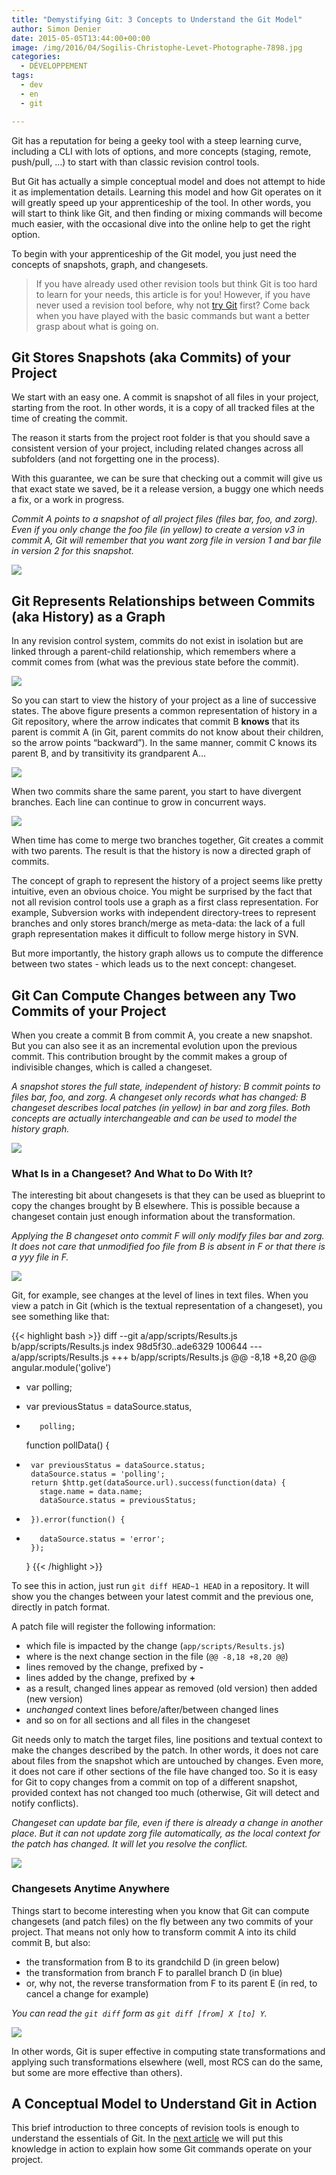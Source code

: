 ```yaml
---
title: "Demystifying Git: 3 Concepts to Understand the Git Model"
author: Simon Denier
date: 2015-05-05T13:44:00+00:00
image: /img/2016/04/Sogilis-Christophe-Levet-Photographe-7898.jpg
categories:
  - DÉVELOPPEMENT
tags:
  - dev
  - en
  - git

---
```

Git has a reputation for being a geeky tool with a steep learning curve, including a CLI with lots of options, and more concepts (staging, remote, push/pull, …) to start with than classic revision control tools.

But Git has actually a simple conceptual model and does not attempt to hide it as implementation details. Learning this model and how Git operates on it will greatly speed up your apprenticeship of the tool. In other words, you will start to think like Git, and then finding or mixing commands will become much easier, with the occasional dive into the online help to get the right option.

To begin with your apprenticeship of the Git model, you just need the concepts of snapshots, graph, and changesets.

> If you have already used other revision tools but think Git is too hard to learn for your needs, this article is for you! However, if you have never used a revision tool before, why not [try Git](https://try.Github.io/levels/1/challenges/1) first? Come back when you have played with the basic commands but want a better grasp about what is going on.

## Git Stores Snapshots (aka Commits) of your Project

We start with an easy one. A commit is snapshot of all files in your project, starting from the root. In other words, it is a copy of all tracked files at the time of creating the commit.

The reason it starts from the project root folder is that you should save a consistent version of your project, including related changes across all subfolders (and not forgetting one in the process).

With this guarantee, we can be sure that checking out a commit will give us that exact state we saved, be it a release version, a buggy one which needs a fix, or a work in progress.

_Commit A points to a snapshot of all project files (files bar, foo, and zorg). Even if you only change the foo file (in yellow) to create a version v3 in commit A, Git will remember that you want zorg file in version 1 and bar file in version 2 for this snapshot._

![](/img/2015/05/snapshot.png)

## Git Represents Relationships between Commits (aka History) as a Graph

In any revision control system, commits do not exist in isolation but are linked through a parent-child relationship, which remembers where a commit comes from (what was the previous state before the commit).

![](/img/2015/05/graph.png)

So you can start to view the history of your project as a line of successive states. The above figure presents a common representation of history in a Git repository, where the arrow indicates that commit B **knows** that its parent is commit A (in Git, parent commits do not know about their children, so the arrow points “backward”). In the same manner, commit C knows its parent B, and by transitivity its grandparent A…

![](/img/2015/05/graph_branch.png)

When two commits share the same parent, you start to have divergent branches. Each line can continue to grow in concurrent ways.

![](/img/2015/05/graph_merge.png)

When time has come to merge two branches together, Git creates a commit with two parents. The result is that the history is now a directed graph of commits.

The concept of graph to represent the history of a project seems like pretty intuitive, even an obvious choice. You might be surprised by the fact that not all revision control tools use a graph as a first class representation. For example, Subversion works with independent directory-trees to represent branches and only stores branch/merge as meta-data: the lack of a full graph representation makes it difficult to follow merge history in SVN.

But more importantly, the history graph allows us to compute the difference between two states - which leads us to the next concept: changeset.

## Git Can Compute Changes between any Two Commits of your Project

When you create a commit B from commit A, you create a new snapshot. But you can also see it as an incremental evolution upon the previous commit. This contribution brought by the commit makes a group of indivisible changes, which is called a changeset.

_A snapshot stores the full state, independent of history: B commit points to files bar, foo, and zorg. A changeset only records what has changed: B changeset describes local patches (in yellow) in bar and zorg files. Both concepts are actually interchangeable and can be used to model the history graph._

![](/img/2015/05/changeset.png)

### What Is in a Changeset? And What to Do With It?

The interesting bit about changesets is that they can be used as blueprint to copy the changes brought by B elsewhere. This is possible because a changeset contain just enough information about the transformation.

_Applying the B changeset onto commit F will only modify files bar and zorg. It does not care that unmodified foo file from B is absent in F or that there is a yyy file in F._

![](/img/2015/05/changeset_applied.png)

Git, for example, see changes at the level of lines in text files. When you view a patch in Git (which is the textual representation of a changeset), you see something like that:

{{< highlight bash >}}
diff --git a/app/scripts/Results.js b/app/scripts/Results.js
index 98d5f30..ade6329 100644
--- a/app/scripts/Results.js
+++ b/app/scripts/Results.js
@@ -8,18 +8,20 @@ angular.module('golive')

-    var polling;
+    var previousStatus = dataSource.status,
+        polling;

     function pollData() {
-      var previousStatus = dataSource.status;
       dataSource.status = 'polling';
       return $http.get(dataSource.url).success(function(data) {
         stage.name = data.name;
         dataSource.status = previousStatus;
+      }).error(function() {
+        dataSource.status = 'error';
       });
     }
{{< /highlight >}}

To see this in action, just run `git diff HEAD~1 HEAD` in a repository. It will show you the changes between your latest commit and the previous one, directly in patch format.

A patch file will register the following information:

* which file is impacted by the change (`app/scripts/Results.js`)
* where is the next change section in the file (`@@ -8,18 +8,20 @@`)
* lines removed by the change, prefixed by **-**
* lines added by the change, prefixed by **+**
* as a result, changed lines appear as removed (old version) then added (new version)
* _unchanged_ context lines before/after/between changed lines
* and so on for all sections and all files in the changeset

Git needs only to match the target files, line positions and textual context to make the changes described by the patch. In other words, it does not care about files from the snapshot which are untouched by changes. Even more, it does not care if other sections of the file have changed too. So it is easy for Git to copy changes from a commit on top of a different snapshot, provided context has not changed too much (otherwise, Git will detect and notify conflicts).

_Changeset can update bar file, even if there is already a change in another place. But it can not update zorg file automatically, as the local context for the patch has changed. It will let you resolve the conflict._

![](/img/2015/05/changeset_conflict.png)

### Changesets Anytime Anywhere

Things start to become interesting when you know that Git can compute changesets (and patch files) on the fly between any two commits of your project. That means not only how to transform commit A into its child commit B, but also:

* the transformation from B to its grandchild D (in green below)
* the transformation from branch F to parallel branch D (in blue)
* or, why not, the reverse transformation from F to its parent E (in red, to cancel a change for example)

_You can read the `git diff` form as `git diff [from] X [to] Y`._

![](/img/2015/05/graph_diff.png)

In other words, Git is super effective in computing state transformations and applying such transformations elsewhere (well, most RCS can do the same, but some are more effective than others).

## A Conceptual Model to Understand Git in Action

This brief introduction to three concepts of revision tools is enough to understand the essentials of Git. In the [next article](https://blog.sogilis.com/posts/2015-05-12-demystifying-git-concepts/) we will put this knowledge in action to explain how some Git commands operate on your project.

